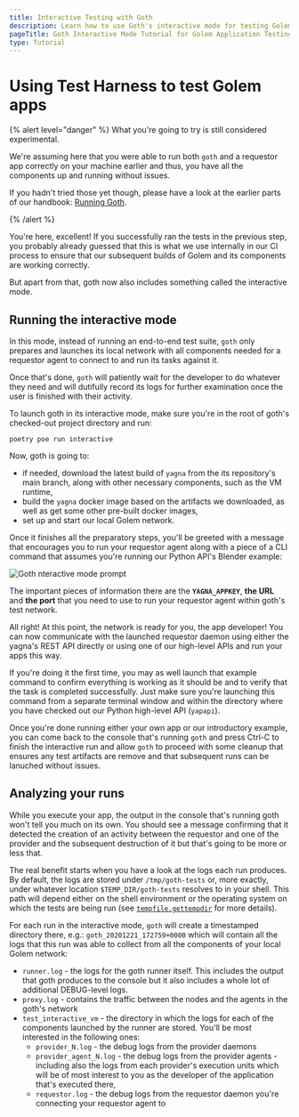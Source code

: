 ```yaml
---
title: Interactive Testing with Goth
description: Learn how to use Goth's interactive mode for testing Golem applications, ensuring compatibility within the Golem network, and troubleshooting with detailed logs. 
pageTitle: Goth Interactive Mode Tutorial for Golem Application Testing
type: Tutorial
---
```


# Using Test Harness to test Golem apps

{% alert level="danger" %}
What you're going to try is still considered experimental.

We're assuming here that you were able to run both `goth` and a requestor app correctly on your machine earlier and thus, you have all the components up and running without issues.

If you hadn't tried those yet though, please have a look at the earlier parts of our handbook: [Running Goth](/docs/creators/tools/goth/running-goth).

{% /alert %}

You're here, excellent! If you successfully ran the tests in the previous step, you probably already guessed that this is what we use internally in our CI process to ensure that our subsequent builds of Golem and its components are working correctly.

But apart from that, goth now also includes something called the interactive mode.

## Running the interactive mode

In this mode, instead of running an end-to-end test suite, `goth` only prepares and launches its local network with all components needed for a requestor agent to connect to and run its tasks against it.

Once that's done, `goth` will patiently wait for the developer to do whatever they need and will dutifully record its logs for further examination once the user is finished with their activity.

To launch goth in its interactive mode, make sure you're in the root of goth's checked-out project directory and run:

```
poetry poe run interactive
```

Now, goth is going to:

- if needed, download the latest build of `yagna` from the its repository's main branch, along with other necessary components, such as the VM runtime,
- build the `yagna` docker image based on the artifacts we downloaded, as well as get some other pre-built docker images,
- set up and start our local Golem network.

Once it finishes all the preparatory steps, you'll be greeted with a message that encourages you to run your requestor agent along with a piece of a CLI command that assumes you're running our Python API's Blender example:

![Goth nteractive mode prompt](/goth-interactive-mode-prompt.png)

The important pieces of information there are the **`YAGNA_APPKEY`**, **the URL** and **the port** that you need to use to run your requestor agent within goth's test network.

All right! At this point, the network is ready for you, the app developer! You can now communicate with the launched requestor daemon using either the yagna's REST API directly or using one of our high-level APIs and run your apps this way.

If you're doing it the first time, you may as well launch that example command to confirm everything is working as it should be and to verify that the task is completed successfully. Just make sure you're launching this command from a separate terminal window and within the directory where you have checked out our Python high-level API (`yapapi`).

Once you're done running either your own app or our introductory example, you can come back to the console that's running `goth` and press Ctrl-C to finish the interactive run and allow `goth` to proceed with some cleanup that ensures any test artifacts are remove and that subsequent runs can be lanuched without issues.

## Analyzing your runs

While you execute your app, the output in the console that's running goth won't tell you much on its own. You should see a message confirming that it detected the creation of an activity between the requestor and one of the provider and the subsequent destruction of it but that's going to be more or less that.

The real benefit starts when you have a look at the logs each run produces. By default, the logs are stored under `/tmp/goth-tests` or, more exactly, under whatever location `$TEMP_DIR/goth-tests` resolves to in your shell. This path will depend either on the shell environment or the operating system on which the tests are being run (see [`tempfile.gettempdir`](https://docs.python.org/3/library/tempfile.html) for more details).

For each run in the interactive mode, `goth` will create a timestamped directory there, e.g.: `goth_20201221_172759+0000` which will contain all the logs that this run was able to collect from all the components of your local Golem network:

- `runner.log` - the logs for the goth runner itself. This includes the output that goth produces to the console but it also includes a whole lot of additional DEBUG-level logs.
- `proxy.log` - contains the traffic between the nodes and the agents in the goth's network
- `test_interactive_vm` - the directory in which the logs for each of the components launched by the runner are stored. You'll be most interested in the following ones:
  - `provider_N.log` - the debug logs from the provider daemons
  - `provider_agent_N.log` - the debug logs from the provider agents - including also the logs from each provider's execution units which will be of most interest to you as the developer of the application that's executed there,
  - `requestor.log` - the debug logs from the requestor daemon you're connecting your requestor agent to
